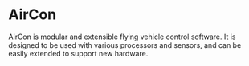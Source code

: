# AirCon

AirCon is modular and extensible flying vehicle control software. It is designed to be used with various processors and sensors, and can be easily extended to support new hardware.
